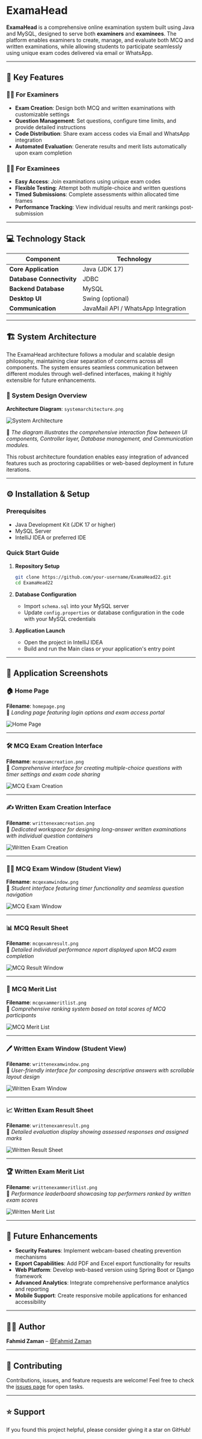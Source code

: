 # ExamaHead

**ExamaHead** is a comprehensive online examination system built using Java and MySQL, designed to serve both **examiners** and **examinees**. The platform enables examiners to create, manage, and evaluate both MCQ and written examinations, while allowing students to participate seamlessly using unique exam codes delivered via email or WhatsApp.

---

## 🎯 Key Features

### 👨‍🏫 For Examiners
- **Exam Creation**: Design both MCQ and written examinations with customizable settings
- **Question Management**: Set questions, configure time limits, and provide detailed instructions
- **Code Distribution**: Share exam access codes via Email and WhatsApp integration
- **Automated Evaluation**: Generate results and merit lists automatically upon exam completion

### 🧑‍🎓 For Examinees
- **Easy Access**: Join examinations using unique exam codes
- **Flexible Testing**: Attempt both multiple-choice and written questions
- **Timed Submissions**: Complete assessments within allocated time frames
- **Performance Tracking**: View individual results and merit rankings post-submission

---

## 💻 Technology Stack

| Component | Technology |
|-----------|------------|
| **Core Application** | Java (JDK 17) |
| **Database Connectivity** | JDBC |
| **Backend Database** | MySQL |
| **Desktop UI** | Swing (optional) |
| **Communication** | JavaMail API / WhatsApp Integration |

---

## 🏗️ System Architecture

The ExamaHead architecture follows a modular and scalable design philosophy, maintaining clear separation of concerns across all components. The system ensures seamless communication between different modules through well-defined interfaces, making it highly extensible for future enhancements.

### 📐 System Design Overview

**Architecture Diagram**: `systemarchitecture.png`

![System Architecture](screenshots/systemarchitecture.png)

📌 *The diagram illustrates the comprehensive interaction flow between UI components, Controller layer, Database management, and Communication modules.*

This robust architecture foundation enables easy integration of advanced features such as proctoring capabilities or web-based deployment in future iterations.

---

## ⚙️ Installation & Setup

### Prerequisites
- Java Development Kit (JDK 17 or higher)
- MySQL Server
- IntelliJ IDEA or preferred IDE

### Quick Start Guide

1. **Repository Setup**
   ```bash
   git clone https://github.com/your-username/ExamaHead22.git
   cd ExamaHead22
   ```

2. **Database Configuration**
   - Import `schema.sql` into your MySQL server
   - Update `config.properties` or database configuration in the code with your MySQL credentials

3. **Application Launch**
   - Open the project in IntelliJ IDEA
   - Build and run the Main class or your application's entry point

---

## 📸 Application Screenshots

### 🏠 Home Page
**Filename**: `homepage.png`  
📌 *Landing page featuring login options and exam access portal*

![Home Page](screenshots/homepage.png)

---

### 🛠️ MCQ Exam Creation Interface
**Filename**: `mcqexamcreation.png`  
📌 *Comprehensive interface for creating multiple-choice questions with timer settings and exam code sharing*

![MCQ Exam Creation](screenshots/mcqexamcreation.png)

---

### ✍️ Written Exam Creation Interface
**Filename**: `writtenexamcreation.png`  
📌 *Dedicated workspace for designing long-answer written examinations with individual question containers*

![Written Exam Creation](screenshots/writtenexamcreation.png)

---

### 🧑‍🎓 MCQ Exam Window (Student View)
**Filename**: `mcqexamwindow.png`  
📌 *Student interface featuring timer functionality and seamless question navigation*

![MCQ Exam Window](screenshots/mcqexamwindow.png)

---

### 📊 MCQ Result Sheet
**Filename**: `mcqexamresult.png`  
📌 *Detailed individual performance report displayed upon MCQ exam completion*

![MCQ Result Window](screenshots/mcqexamresult.png)

---

### 🏅 MCQ Merit List
**Filename**: `mcqexammeritlist.png`  
📌 *Comprehensive ranking system based on total scores of MCQ participants*

![MCQ Merit List](screenshots/mcqexammeritlist.png)

---

### 🖊️ Written Exam Window (Student View)
**Filename**: `writtenexamwindow.png`  
📌 *User-friendly interface for composing descriptive answers with scrollable layout design*

![Written Exam Window](screenshots/writtenexamwindow.png)

---

### 📈 Written Exam Result Sheet
**Filename**: `writtenexamresult.png`  
📌 *Detailed evaluation display showing assessed responses and assigned marks*

![Written Result Sheet](screenshots/writtenexamresult.png)

---

### 🏆 Written Exam Merit List
**Filename**: `writtenexammeritlist.png`  
📌 *Performance leaderboard showcasing top performers ranked by written exam scores*

![Written Merit List](screenshots/writtenexammeritlist.png)

---

## 🚀 Future Enhancements

- **Security Features**: Implement webcam-based cheating prevention mechanisms
- **Export Capabilities**: Add PDF and Excel export functionality for results
- **Web Platform**: Develop web-based version using Spring Boot or Django framework
- **Advanced Analytics**: Integrate comprehensive performance analytics and reporting
- **Mobile Support**: Create responsive mobile applications for enhanced accessibility

---

## 🧑‍💻 Author

**Fahmid Zaman** – [@Fahmid Zaman](https://github.com/your-username)

---


## 🤝 Contributing

Contributions, issues, and feature requests are welcome! Feel free to check the [issues page](https://github.com/your-username/ExamaHead22/issues) for open tasks.

---

## ⭐ Support

If you found this project helpful, please consider giving it a star on GitHub!
